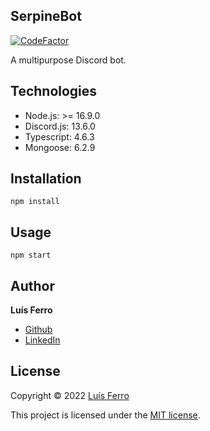 ## SerpineBot

[![CodeFactor](https://www.codefactor.io/repository/github/serpin3/serpinebot/badge)](https://www.codefactor.io/repository/github/serpin3/serpinebot)

A multipurpose Discord bot.

## Technologies

-   Node.js: >= 16.9.0
-   Discord.js: 13.6.0
-   Typescript: 4.6.3
-   Mongoose: 6.2.9

## Installation

```
npm install
```

## Usage

```
npm start
```

## Author

**Luís Ferro**

-   [Github](https://github.com/luferro)
-   [LinkedIn](https://www.linkedin.com/in/luis-ferro/)

## License

Copyright © 2022 [Luís Ferro](https://github.com/luferro)

This project is licensed under the [MIT license](LICENSE).
